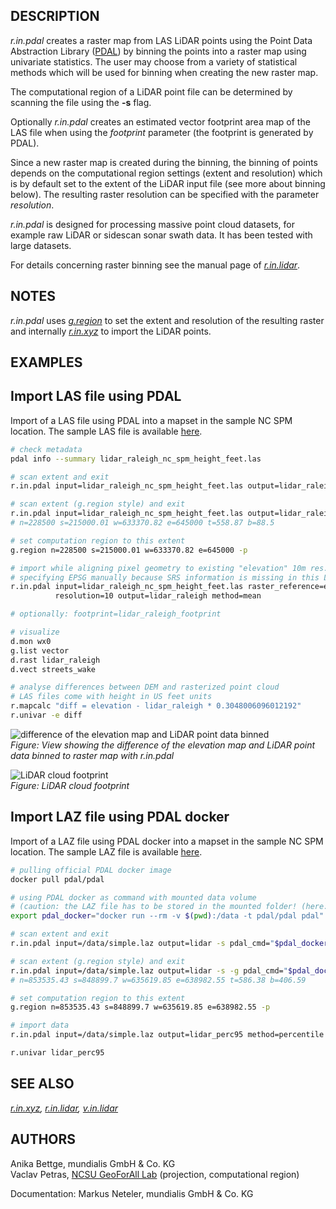 ## DESCRIPTION

*r.in.pdal* creates a raster map from LAS LiDAR points using the Point
Data Abstraction Library ([PDAL](https://pdal.io/)) by binning the
points into a raster map using univariate statistics. The user may
choose from a variety of statistical methods which will be used for
binning when creating the new raster map.

The computational region of a LiDAR point file can be determined by
scanning the file using the **-s** flag.

Optionally *r.in.pdal* creates an estimated vector footprint area map of
the LAS file when using the *footprint* parameter (the footprint is
generated by PDAL).

Since a new raster map is created during the binning, the binning of
points depends on the computational region settings (extent and
resolution) which is by default set to the extent of the LiDAR input
file (see more about binning below). The resulting raster resolution can
be specified with the parameter *resolution*.

*r.in.pdal* is designed for processing massive point cloud datasets, for
example raw LiDAR or sidescan sonar swath data. It has been tested with
large datasets.

For details concerning raster binning see the manual page of
*[r.in.lidar](https://grass.osgeo.org/grass-stable/manuals/r.in.lidar.html)*.

## NOTES

*r.in.pdal* uses
*[g.region](https://grass.osgeo.org/grass-stable/manuals/g.region.html)*
to set the extent and resolution of the resulting raster and internally
*[r.in.xyz](https://grass.osgeo.org/grass-stable/manuals/r.in.xyz.html)*
to import the LiDAR points.

## EXAMPLES

## Import LAS file using PDAL

Import of a LAS file using PDAL into a mapset in the sample NC SPM
location. The sample LAS file is available
[here](https://www.grassbook.org/wp-content/uploads/ncexternal/lidar_raleigh_nc_spm_height_feet.las).

```sh
# check metadata
pdal info --summary lidar_raleigh_nc_spm_height_feet.las

# scan extent and exit
r.in.pdal input=lidar_raleigh_nc_spm_height_feet.las output=lidar_raleigh -s

# scan extent (g.region style) and exit
r.in.pdal input=lidar_raleigh_nc_spm_height_feet.las output=lidar_raleigh -s -g
# n=228500 s=215000.01 w=633370.82 e=645000 t=558.87 b=88.5

# set computation region to this extent
g.region n=228500 s=215000.01 w=633370.82 e=645000 -p

# import while aligning pixel geometry to existing "elevation" 10m res. raster map
# specifying EPSG manually because SRS information is missing in this LAS file
r.in.pdal input=lidar_raleigh_nc_spm_height_feet.las raster_reference=elevation \
          resolution=10 output=lidar_raleigh method=mean

# optionally: footprint=lidar_raleigh_footprint

# visualize
d.mon wx0
g.list vector
d.rast lidar_raleigh
d.vect streets_wake

# analyse differences between DEM and rasterized point cloud
# LAS files come with height in US feet units
r.mapcalc "diff = elevation - lidar_raleigh * 0.3048006096012192"
r.univar -e diff
```

![difference of the elevation map and LiDAR
point data binned](r_in_pdal.png)  
*Figure: View showing the difference of the elevation map and LiDAR
point data binned to raster map with r.in.pdal*

![LiDAR cloud footprint](r_in_pdal_footprint.jpg)  
*Figure: LiDAR cloud footprint*

## Import LAZ file using PDAL docker

Import of a LAZ file using PDAL docker into a mapset in the sample NC
SPM location. The sample LAZ file is available
[here](https://github.com/PDAL/PDAL/raw/master/test/data/laz/simple.laz).

```sh
# pulling official PDAL docker image
docker pull pdal/pdal

# using PDAL docker as command with mounted data volume
# (caution: the LAZ file has to be stored in the mounted folder! (here: $(pwd)))
export pdal_docker="docker run --rm -v $(pwd):/data -t pdal/pdal pdal"

# scan extent and exit
r.in.pdal input=/data/simple.laz output=lidar -s pdal_cmd="$pdal_docker"

# scan extent (g.region style) and exit
r.in.pdal input=/data/simple.laz output=lidar -s -g pdal_cmd="$pdal_docker"
# n=853535.43 s=848899.7 w=635619.85 e=638982.55 t=586.38 b=406.59

# set computation region to this extent
g.region n=853535.43 s=848899.7 w=635619.85 e=638982.55 -p

# import data
r.in.pdal input=/data/simple.laz output=lidar_perc95 method=percentile pth=95 pdal_cmd="$pdal_docker"

r.univar lidar_perc95
```

## SEE ALSO

*[r.in.xyz](https://grass.osgeo.org/grass-stable/manuals/r.in.xyz.html),
[r.in.lidar](https://grass.osgeo.org/grass-stable/manuals/r.in.lidar.html),
[v.in.lidar](https://grass.osgeo.org/grass-stable/manuals/v.in.lidar.html)*

## AUTHORS

Anika Bettge, mundialis GmbH & Co. KG  
Vaclav Petras, [NCSU GeoForAll
Lab](https://geospatial.ncsu.edu/geoforall/) (projection, computational
region)

Documentation: Markus Neteler, mundialis GmbH & Co. KG
